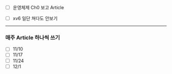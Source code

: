 - [ ] 운영체제 Ch0 보고 Article
- [ ] xv6 일단 쳐다도 안보기


---
### 매주 Article 하나씩 쓰기
- [ ] 11/10
- [ ] 11/17
- [ ] 11/24
- [ ] 12/1